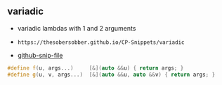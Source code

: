
## variadic

- variadic lambdas with 1 and 2 arguments
- ```
  https://thesobersobber.github.io/CP-Snippets/variadic
  ```
- [github-snip-file](https://github.com/theSoberSobber/CP-Snippets/blob/main/snippets.json#L2639)

```cpp
#define f(u, args...)     [&](auto &&u) { return args; }
#define g(u, v, args...)  [&](auto &&u, auto &&v) { return args; }

```
